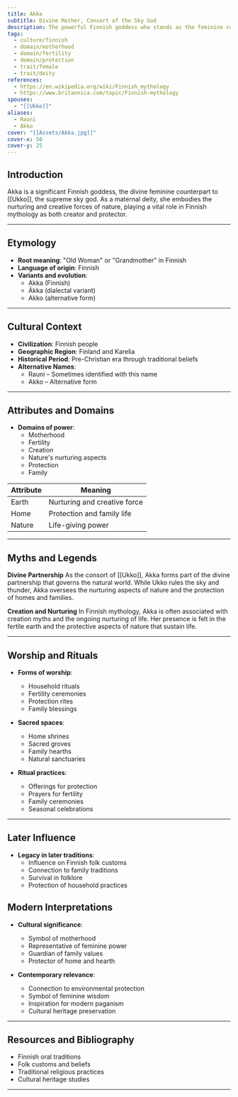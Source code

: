 ```yaml
---
title: Akka
subtitle: Divine Mother, Consort of the Sky God
description: The powerful Finnish goddess who stands as the feminine counterpart to Ukko, embodying motherhood, fertility, and the nurturing aspects of nature
tags:
  - culture/finnish
  - domain/motherhood
  - domain/fertility
  - domain/protection
  - trait/female
  - trait/deity
references:
  - https://en.wikipedia.org/wiki/Finnish_mythology
  - https://www.britannica.com/topic/Finnish-mythology
spouses:
  - "[[Ukko]]"
aliases:
  - Rauni
  - Akko
cover: "[[Assets/Akka.jpg]]"
cover-x: 50
cover-y: 25
---
```

##  Introduction
Akka is a significant Finnish goddess, the divine feminine counterpart to [[Ukko]], the supreme sky god. As a maternal deity, she embodies the nurturing and creative forces of nature, playing a vital role in Finnish mythology as both creator and protector.

---

## Etymology

- **Root meaning**: "Old Woman" or "Grandmother" in Finnish
- **Language of origin**: Finnish
- **Variants and evolution**: 
  - Akka (Finnish)
  - Äkka (dialectal variant)
  - Akko (alternative form)

---

##  Cultural Context

- **Civilization**: Finnish people
- **Geographic Region**: Finland and Karelia
- **Historical Period**: Pre-Christian era through traditional beliefs
- **Alternative Names**:
  - Rauni – Sometimes identified with this name
  - Akko – Alternative form

---

## Attributes and Domains

- **Domains of power**: 
  - Motherhood
  - Fertility
  - Creation
  - Nature's nurturing aspects
  - Protection
  - Family

| Attribute       | Meaning                        |
|----------------|---------------------------------|
| Earth          | Nurturing and creative force    |
| Home           | Protection and family life      |
| Nature         | Life-giving power               |

---

## Myths and Legends

**Divine Partnership**
As the consort of [[Ukko]], Akka forms part of the divine partnership that governs the natural world. While Ukko rules the sky and thunder, Akka oversees the nurturing aspects of nature and the protection of homes and families.

**Creation and Nurturing**
In Finnish mythology, Akka is often associated with creation myths and the ongoing nurturing of life. Her presence is felt in the fertile earth and the protective aspects of nature that sustain life.

---

## Worship and Rituals

- **Forms of worship**: 
  - Household rituals
  - Fertility ceremonies
  - Protection rites
  - Family blessings

- **Sacred spaces**: 
  - Home shrines
  - Sacred groves
  - Family hearths
  - Natural sanctuaries

- **Ritual practices**:
  - Offerings for protection
  - Prayers for fertility
  - Family ceremonies
  - Seasonal celebrations

---

## Later Influence

- **Legacy in later traditions**:
  - Influence on Finnish folk customs
  - Connection to family traditions
  - Survival in folklore
  - Protection of household practices

## Modern Interpretations

- **Cultural significance**: 
  - Symbol of motherhood
  - Representative of feminine power
  - Guardian of family values
  - Protector of home and hearth

- **Contemporary relevance**:
  - Connection to environmental protection
  - Symbol of feminine wisdom
  - Inspiration for modern paganism
  - Cultural heritage preservation

---

## Resources and Bibliography

- Finnish oral traditions
- Folk customs and beliefs
- Traditional religious practices
- Cultural heritage studies

---
